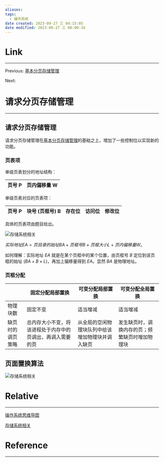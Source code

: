 ```yaml
---
aliases: 
tags:
  - 操作系统
date created: 2023-09-27 三 04:15:05
date modified: 2023-09-27 三 08:00:34
---
```


# Link

---

Previous: [基本分页存储管理](基本分页存储管理.md)

Next:

# 请求分页存储管理

---

## 请求分页存储管理

请求分页存储管理在[基本分页存储管理](基本分页存储管理.md)的基础之上，增加了一些控制位以实现新的功能。

### 页表项

单级页表划分的地址结构：

| 页号 P | 页内偏移量 W |
| ------ | ------------ |

单级页表对应的页表项：

| 页号 P | 块号 (页框号) B | 存在位 | 访问位 | 修改位 |
| ------ | --------------- | ------ | ------ | ------ |

具体的页表项由题目给出。

![存储系统相关](存储系统相关.md#虚拟内存管理#请求分页存储管理)

$实际地址EA=页目录的始址BA+页框号B\times 页框大小L+页内偏移量W$。

如何理解：实际地址 $EA$ 就是在某个页框中的某个位置，由页框号 $B$ 定位到该页框的始址 ($BA+B\times L$)，再加上偏移量得到 $EA$。显然 $BA$ 是物理地址。

### 页框分配

|                  | 固定分配局部置换                                           | 可变分配局部置换                                 | 可变分配全局置换                               |
| ---------------- | ---------------------------------------------------------- | ------------------------------------------------ | ---------------------------------------------- |
| 物理块数         | 固定不变                                                   | 适当增减                                         | 适当增减                                       |
| 缺页时的调页策略 | 总内存大小不变，将该进程处于内存中的页调出，再调入需要的页 | 从全局的空闲物理块队列中给该增加物理块并调入缺页 | 发生缺页时，调换内存的页；频繁缺页时增加物理块 |

## 页面置换算法

![存储系统相关](存储系统相关.md#替换算法#页面调度算法)

# Relative

---

[操作系统思维导图](操作系统思维导图.md)

[存储系统相关](存储系统相关.md)

# Reference

---
